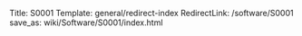 Title: S0001
Template: general/redirect-index
RedirectLink: /software/S0001
save_as: wiki/Software/S0001/index.html